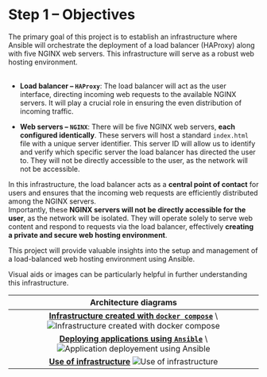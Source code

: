 # Step 1 – Objectives

The primary goal of this project is to establish an infrastructure where Ansible will orchestrate the deployment of a load balancer (HAProxy) along with five NGINX web servers. This infrastructure will serve as a robust web hosting environment. <br><br>

- **Load balancer – `HAProxy`**: The load balancer will act as the user interface, directing incoming web requests to the available NGINX servers. It will play a crucial role in ensuring the even distribution of incoming traffic.

- **Web servers – `NGINX`**: There will be five NGINX web servers, **each configured identically**. These servers will host a standard `index.html` file with a unique server identifier. This server ID will allow us to identify and verify which specific server the load balancer has directed the user to. They will not be directly accessible to the user, as the network will not be accessible.

In this infrastructure, the load balancer acts as a **central point of contact** for users and ensures that the incoming web requests are efficiently distributed among the NGINX servers. \
Importantly, these **NGINX servers will not be directly accessible for the user**, as the network will be isolated. They will operate solely to serve web content and respond to requests via the load balancer, effectively **creating a private and secure web hosting environment**.

This project will provide valuable insights into the setup and management of a load-balanced web hosting environment using Ansible.

Visual aids or images can be particularly helpful in further understanding this infrastructure.

|                                                                                                            Architecture diagrams                                                                                                             |
| :------------------------------------------------------------------------------------------------------------------------------------------------------------------------------------------------------------------------------------------: |
| **<ins>Infrastructure created with `docker compose`</ins>** \ ![Infrastructure created with docker compose](https://elambert-guillau.me/devops-training/_assets/media/ansible-training-pt1.svg "Infrastructure created with docker compose") |
|         **<ins>Deploying applications using `Ansible`</ins>** \ ![Application deployement using Ansible](https://elambert-guillau.me/devops-training/_assets/media/ansible-training-pt2.svg "Application deployement using Ansible")         |
|                                  **<ins>Use of infrastructure</ins>** ![Use of infrastructure](https://elambert-guillau.me/devops-training/_assets/media/ansible-training-pt3.svg "Use of infrastructure")                                   |

